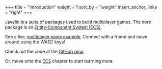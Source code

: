 +++
title = "Introduction"
weight = 1
sort_by = "weight"
insert_anchor_links = "right"
+++

Javelin is a suite of packages used to build multiplayer games. The core package is an [Entity-Component System (ECS)](/ecs).

See a live, [multiplayer game example](http://fps.javelin.games). Connect with a friend and move around using the WASD keys!

Check out the code at the [GitHub repo](https://github.com/3mcd).

Or, move onto the [ECS](/ecs) chapter to start learning more.